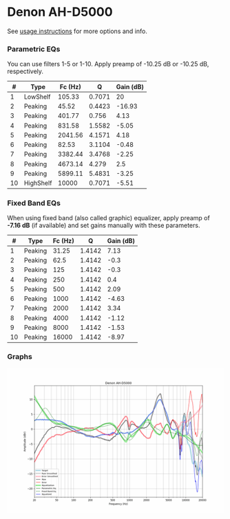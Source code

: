 # Denon AH-D5000
See [usage instructions](https://github.com/jaakkopasanen/AutoEq#usage) for more options and info.

### Parametric EQs
You can use filters 1-5 or 1-10. Apply preamp of -10.25 dB or -10.25 dB, respectively.

|   # | Type      |   Fc (Hz) |      Q |   Gain (dB) |
|-----|-----------|-----------|--------|-------------|
|   1 | LowShelf  |    105.33 | 0.7071 |       20    |
|   2 | Peaking   |     45.52 | 0.4423 |      -16.93 |
|   3 | Peaking   |    401.77 | 0.756  |        4.13 |
|   4 | Peaking   |    831.58 | 1.5582 |       -5.05 |
|   5 | Peaking   |   2041.56 | 4.1571 |        4.18 |
|   6 | Peaking   |     82.53 | 3.1104 |       -0.48 |
|   7 | Peaking   |   3382.44 | 3.4768 |       -2.25 |
|   8 | Peaking   |   4673.14 | 4.279  |        2.5  |
|   9 | Peaking   |   5899.11 | 5.4831 |       -3.25 |
|  10 | HighShelf |  10000    | 0.7071 |       -5.51 |

### Fixed Band EQs
When using fixed band (also called graphic) equalizer, apply preamp of **-7.16 dB** (if available) and set gains manually with these parameters.

|   # | Type    |   Fc (Hz) |      Q |   Gain (dB) |
|-----|---------|-----------|--------|-------------|
|   1 | Peaking |     31.25 | 1.4142 |        7.13 |
|   2 | Peaking |     62.5  | 1.4142 |       -0.3  |
|   3 | Peaking |    125    | 1.4142 |       -0.3  |
|   4 | Peaking |    250    | 1.4142 |        0.4  |
|   5 | Peaking |    500    | 1.4142 |        2.09 |
|   6 | Peaking |   1000    | 1.4142 |       -4.63 |
|   7 | Peaking |   2000    | 1.4142 |        3.34 |
|   8 | Peaking |   4000    | 1.4142 |       -1.12 |
|   9 | Peaking |   8000    | 1.4142 |       -1.53 |
|  10 | Peaking |  16000    | 1.4142 |       -8.97 |

### Graphs
![](./Denon%20AH-D5000.png)
